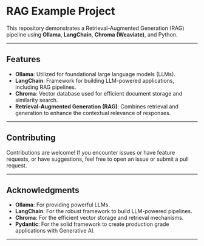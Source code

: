 # RAG Example Project

This repository demonstrates a Retrieval-Augmented Generation (RAG) pipeline using **Ollama**, **LangChain**, **Chroma (Weaviate)**, and Python. 

---

## Features

- **Ollama**: Utilized for foundational large language models (LLMs).
- **LangChain**: Framework for building LLM-powered applications, including RAG pipelines.
- **Chroma**: Vector database used for efficient document storage and similarity search.
- **Retrieval-Augmented Generation (RAG)**: Combines retrieval and generation to enhance the contextual relevance of responses.

---

## Contributing

Contributions are welcome! If you encounter issues or have feature requests, or have suggestions, feel free to open an issue or submit a pull request.

---

## Acknowledgments

- **Ollama**: For providing powerful LLMs.
- **LangChain**: For the robust framework to build LLM-powered pipelines.
- **Chroma**: For the efficient vector storage and retrieval mechanisms.
- **Pydantic**: For the solid framework to create production grade applications with Generative AI.

---

